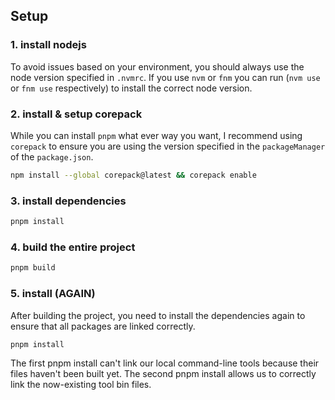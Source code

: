 ## Setup

### 1. install nodejs

To avoid issues based on your environment, you should always use the node version specified in `.nvmrc`.
If you use `nvm` or `fnm` you can run (`nvm use` or `fnm use` respectively) to install the correct node version.

### 2. install & setup corepack

While you can install `pnpm` what ever way you want, I recommend using `corepack` to ensure you are using the version specified in the `packageManager` of the `package.json`.

```bash
npm install --global corepack@latest && corepack enable
```

### 3. install dependencies

```bash
pnpm install
```

### 4. build the entire project

```bash
pnpm build
```

### 5. install (AGAIN)

After building the project, you need to install the dependencies again to ensure that all packages are linked correctly.

```bash
pnpm install
```

The first pnpm install can't link our local command-line tools because their files haven't been built yet. The second pnpm install allows us to correctly link the now-existing tool bin files.
